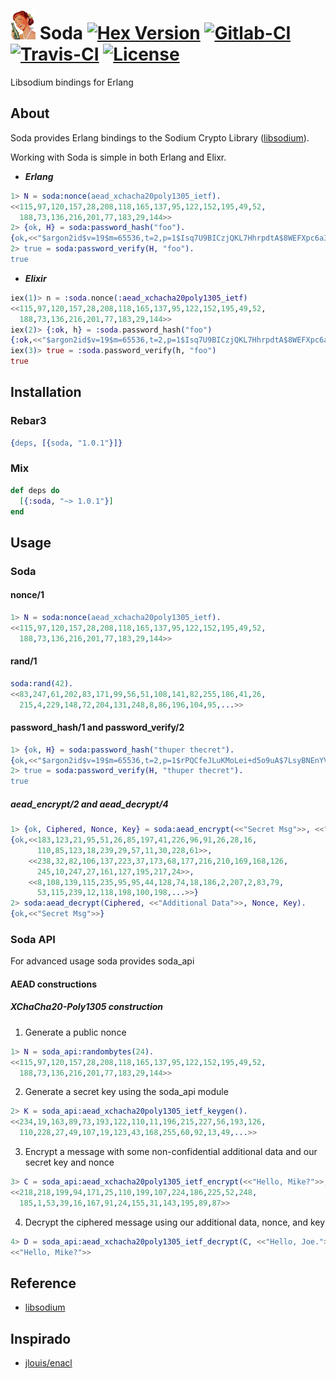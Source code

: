 ![Soda](assets/logo-xsmall.png) Soda [![Hex Version](https://img.shields.io/hexpm/v/soda.svg)](https://hex.pm/packages/soda) [![Gitlab-CI](https://gitlab.com/starbelly/soda/badges/master/pipeline.svg)](https://gitlab.com/starbelly/soda/commits/master) [![Travis-CI](https://travis-ci.org/starbelly/soda.svg?branch=master)](https://travis-ci.org/starbelly/soda) [![License](https://img.shields.io/badge/License-MIT-blue.svg)]()
============

Libsodium bindings for Erlang

## About

Soda provides Erlang bindings to the Sodium Crypto Library ([libsodium](https://download.libsodium.org/doc/)).

Working with Soda is simple in both Erlang and Elixr.

- ***Erlang***
```erlang
1> N = soda:nonce(aead_xchacha20poly1305_ietf).
<<115,97,120,157,28,208,118,165,137,95,122,152,195,49,52,
  188,73,136,216,201,77,183,29,144>>
2> {ok, H} = soda:password_hash("foo").
{ok,<<"$argon2id$v=19$m=65536,t=2,p=1$Isq7U9BICzjQKL7HhrpdtA$8WEFXpc6a3ef+DMZELmmxA23xTCQq9CpN6/NPHXBUPg">>}
2> true = soda:password_verify(H, "foo").
true
```

- ***Elixir***
```elixir
iex(1)> n = :soda.nonce(:aead_xchacha20poly1305_ietf)
<<115,97,120,157,28,208,118,165,137,95,122,152,195,49,52,
  188,73,136,216,201,77,183,29,144>>
iex(2)> {:ok, h} = :soda.password_hash("foo")
{:ok,<<"$argon2id$v=19$m=65536,t=2,p=1$Isq7U9BICzjQKL7HhrpdtA$8WEFXpc6a3ef+DMZELmmxA23xTCQq9CpN6/NPHXBUPg">>}
iex(3)> true = :soda.password_verify(h, "foo")
true
```

## Installation

### Rebar3

```erlang
{deps, [{soda, "1.0.1"}]}
```

### Mix

```elixir
def deps do
  [{:soda, "~> 1.0.1"}]
end
```

## Usage

### Soda

#### nonce/1 

```erlang
1> N = soda:nonce(aead_xchacha20poly1305_ietf).
<<115,97,120,157,28,208,118,165,137,95,122,152,195,49,52,
  188,73,136,216,201,77,183,29,144>>
```

#### rand/1

```erlang
soda:rand(42).
<<83,247,61,202,83,171,99,56,51,108,141,82,255,186,41,26,
  215,4,229,148,72,204,131,248,8,86,196,104,95,...>>
```

#### password_hash/1 and password_verify/2

```erlang
1> {ok, H} = soda:password_hash("thuper thecret").
{ok,<<"$argon2id$v=19$m=65536,t=2,p=1$rPQCfeJLuKMoLei+d5o9uA$7LsyBNEnYVq2JOpTgD2cil+swou5gvewoEjcuQznYq0">>}
2> true = soda:password_verify(H, "thuper thecret").
true
```

##### aead_encrypt/2 and aead_decrypt/4

```erlang
1> {ok, Ciphered, Nonce, Key} = soda:aead_encrypt(<<"Secret Msg">>, <<"Additional Data">>).
{ok,<<183,123,21,95,51,26,85,197,41,226,96,91,26,28,16,
      110,85,123,18,239,29,57,11,30,228,61>>,
    <<238,32,82,106,137,223,37,173,68,177,216,210,169,168,126,
      245,10,247,27,161,127,195,217,24>>,
    <<8,108,139,115,235,95,95,44,128,74,18,186,2,207,2,83,79,
      53,115,239,12,118,198,100,198,...>>}
2> soda:aead_decrypt(Ciphered, <<"Additional Data">>, Nonce, Key).
{ok,<<"Secret Msg">>}
```

### Soda API

 For advanced usage soda provides soda_api

#### AEAD constructions

##### XChaCha20-Poly1305 construction

1. Generate a public nonce
```erlang
1> N = soda_api:randombytes(24).
<<115,97,120,157,28,208,118,165,137,95,122,152,195,49,52,
  188,73,136,216,201,77,183,29,144>>
```

2. Generate a secret key using the soda_api module
```erlang
2> K = soda_api:aead_xchacha20poly1305_ietf_keygen().
<<234,19,163,89,73,193,122,110,11,196,215,227,56,193,126,
  110,228,27,49,107,19,123,43,168,255,60,92,13,49,...>>
```

3. Encrypt a message with some non-confidential additional data and our secret key and nonce
```erlang
3> C = soda_api:aead_xchacha20poly1305_ietf_encrypt(<<"Hello, Mike?">>, <<"Hello, Joe.">>, N, K ).
<<218,218,199,94,171,25,110,199,107,224,186,225,52,248,
  185,1,53,39,16,167,91,24,155,31,143,195,89,87>>
```

4. Decrypt the ciphered message using our additional data, nonce, and key
```erlang
4> D = soda_api:aead_xchacha20poly1305_ietf_decrypt(C, <<"Hello, Joe.">>, N, K).
<<"Hello, Mike?">>
```

## Reference

 - [libsodium](https://download.libsodium.org/doc/)

## Inspirado

- [jlouis/enacl](https://github.com/jlouis/enacl)
